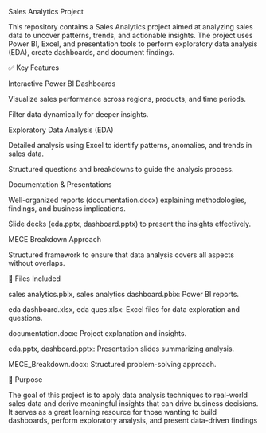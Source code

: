 Sales Analytics Project

This repository contains a Sales Analytics project aimed at analyzing sales data to uncover patterns, trends, and actionable insights. The project uses Power BI, Excel, and presentation tools to perform exploratory data analysis (EDA), create dashboards, and document findings.

✅ Key Features

Interactive Power BI Dashboards

Visualize sales performance across regions, products, and time periods.

Filter data dynamically for deeper insights.

Exploratory Data Analysis (EDA)

Detailed analysis using Excel to identify patterns, anomalies, and trends in sales data.

Structured questions and breakdowns to guide the analysis process.

Documentation & Presentations

Well-organized reports (documentation.docx) explaining methodologies, findings, and business implications.

Slide decks (eda.pptx, dashboard.pptx) to present the insights effectively.

MECE Breakdown Approach

Structured framework to ensure that data analysis covers all aspects without overlaps.

📂 Files Included

sales analytics.pbix, sales analytics dashboard.pbix: Power BI reports.

eda dashboard.xlsx, eda ques.xlsx: Excel files for data exploration and questions.

documentation.docx: Project explanation and insights.

eda.pptx, dashboard.pptx: Presentation slides summarizing analysis.

MECE_Breakdown.docx: Structured problem-solving approach.

🎯 Purpose

The goal of this project is to apply data analysis techniques to real-world sales data and derive meaningful insights that can drive business decisions. It serves as a great learning resource for those wanting to build dashboards, perform exploratory analysis, and present data-driven findings

